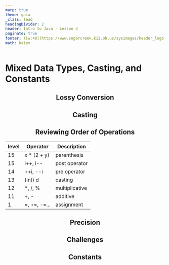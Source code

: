 ```yaml
---
marp: true
theme: gaia
_class: lead 
headingDivider: 2
header: Intro to Java - Lesson 3
paginate: true
footer: ![w:48](https://www.sugarcreek.k12.oh.us/sysimages/header_logo.png)
math: katex
---
```


# Mixed Data Types, Casting, and Constants

## Lossy Conversion

## Casting

## Reviewing Order of Operations

<style scoped>
    table {
        margin-left: auto;
        margin-right: auto;
    }

    h2 {
        text-align: center;
    }

</style>

| level | Operator | Description |
| ----- | -------- | ----------- |
| 15    | x * (2 + y) | parenthesis  |
| 15    | i++,  i-- | post operator  |
| 14    | ++i, --i | pre operator |
| 13    | (int) d  | casting |
| 12    | *, /, %  | multiplicative |
| 11    | +, -     | additive |
| 1     | =, +=, -=... | assignment |

## Precision

## Challenges

## Constants
